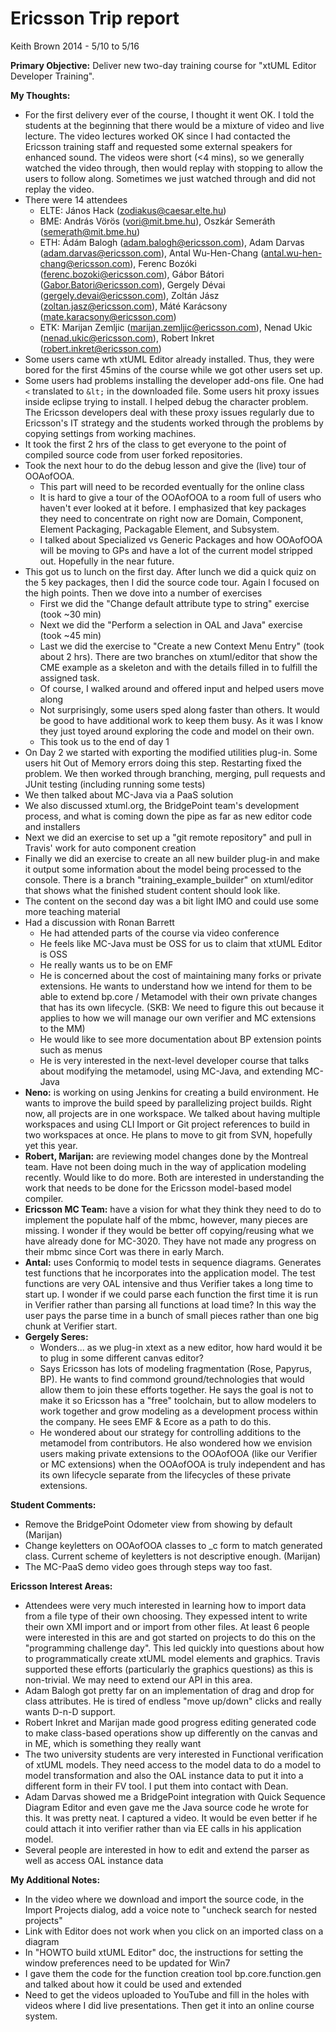 # Ericsson Trip report

Keith Brown
2014 - 5/10 to 5/16

__Primary Objective:__ Deliver new two-day training course for "xtUML Editor Developer Training".


__My Thoughts:__
- For the first delivery ever of the course, I thought it went OK.  I told the students at the 
beginning that there would be a mixture of video and live lecture.  The video lectures worked OK
since I had contacted the Ericsson training staff and requested some external speakers for enhanced
sound.  The videos were short (<4 mins), so we generally watched the video through, then would replay
with stopping to allow the users to follow along.  Sometimes we just watched through and did not 
replay the video.
- There were 14 attendees
  - ELTE: János Hack (zodiakus@caesar.elte.hu)
  - BME: András Vörös (vori@mit.bme.hu), Oszkár Semeráth (semerath@mit.bme.hu) 
  - ETH: Ádám Balogh (adam.balogh@ericsson.com), Adam Darvas (adam.darvas@ericsson.com), Antal Wu-Hen-Chang (antal.wu-hen-chang@ericsson.com), Ferenc Bozóki (ferenc.bozoki@ericsson.com), Gábor Bátori (Gabor.Batori@ericsson.com), Gergely Dévai (gergely.devai@ericsson.com), Zoltán Jász (zoltan.jasz@ericsson.com), Máté Karácsony (mate.karacsony@ericsson.com)
  - ETK: Marijan Zemljic (marijan.zemljic@ericsson.com), Nenad Ukic (nenad.ukic@ericsson.com), Robert Inkret (robert.inkret@ericsson.com)
- Some users came wth xtUML Editor already installed.  Thus, they were bored for the first 45mins of
the course while we got other users set up.
- Some users had problems installing the developer add-ons file.  One had ```<``` translated to ```&lt;```
in the downloaded file.  Some users hit proxy issues inside eclipse trying to install.  I helped 
debug the character problem.  The Ericsson developers deal with these proxy issues regularly due to
Ericsson's IT strategy and the students worked through the problems by copying settings from working
machines.
- It took the first 2 hrs of the class to get everyone to the point of compiled source code from user
forked repositories.
- Took the next hour to do the debug lesson and give the (live) tour of OOAofOOA.
  - This part will need to be recorded eventually for the online class
  - It is hard to give a tour of the OOAofOOA to a room full of users who haven't ever looked at it before.
I emphasized that key packages they need to concentrate on right now are Domain, Component, Element Packaging,
Packagable Element, and Subsystem.
  - I talked about Specialized vs Generic Packages and how OOAofOOA will be moving to GPs and have a lot of the
current model stripped out.  Hopefully in the near future.
- This got us to lunch on the first day.  After lunch we did a quick quiz on the 5 key packages, then I did the 
source code tour.  Again I focused on the high points.  Then we dove into a number of exercises
  - First we did the "Change default attribute type to string" exercise (took ~30 min)
  - Next we did the "Perform a selection in OAL and Java" exercise (took ~45 min)
  - Last we did the exercise to "Create a new Context Menu Entry" (took about 2 hrs).  There are two branches on
xtuml/editor that show the CME example as a skeleton and with the details filled in to fulfill the assigned task.
  - Of course, I walked around and offered input and helped users move along
  - Not surprisingly, some users sped along faster than others.  It would be good to have additional work to
keep them busy.  As it was I know they just toyed around exploring the code and model on their own.
  - This took us to the end of day 1
- On Day 2 we started with exporting the modified utilities plug-in.  Some users hit Out of Memory errors 
doing this step.  Restarting fixed the problem.  We then worked through branching, merging, pull requests and
JUnit testing (including running some tests)
- We then talked about MC-Java via a PaaS solution
- We also discussed xtuml.org, the BridgePoint team's development process, and what is coming down the pipe as
far as new editor code and installers
- Next we did an exercise to set up a "git remote repository" and pull in Travis' work for auto component creation
- Finally we did an exercise to create an all new builder plug-in and make it output some information about the 
model being processed to the console.  There is a branch "training_example_builder" on xtuml/editor that shows what
the finished student content should look like.
- The content on the second day was a bit light IMO and could use some more teaching material
- Had a discussion with Ronan Barrett
  - He had attended parts of the course via video conference
  - He feels like MC-Java must be OSS for us to claim that xtUML Editor is OSS
  - He really wants us to be on EMF
  - He is concerned about the cost of maintaining many forks or private extensions.  He wants to understand
how we intend for them to be able to extend bp.core / Metamodel with their own private changes that has its
own lifecycle.  (SKB: We need to figure this out because it applies to how we will manage our own verifier and
MC extensions to the MM)
  - He would like to see more documentation about BP extension points such as menus
  - He is very interested in the next-level developer course that talks about modifying the metamodel, using
MC-Java, and extending MC-Java
- __Neno:__ is working on using Jenkins for creating a build environment.  He wants to improve the build speed
by parallelizing project builds.  Right now, all projects are in one workspace.  We talked about having multiple 
workspaces and using CLI Import or Git project references to build in two workspaces at once.  He plans to move
to git from SVN, hopefully yet this year.
- __Robert, Marijan:__ are reviewing model changes done by the Montreal team.  Have not been doing much in the way
of application modeling recently.  Would like to do more.  Both are interested in understanding the work that needs
to be done for the Ericsson model-based model compiler.
- __Ericsson MC Team:__ have a vision for what they think they need to do to implement the populate half of the mbmc,
however, many pieces are missing.  I wonder if they would be better off copying/reusing what we have already done for
MC-3020.  They have not made any progress on their mbmc since Cort was there in early March.
- __Antal:__ uses Conformiq to model tests in sequence diagrams.  Generates test functions that he incorporates into the
application model.  The test functions are very OAL intensive and thus Verifier takes a long time to start up.  I wonder
if we could parse each function the first time it is run in Verifier rather than parsing all functions at load time? In 
this way the user pays the parse time in a bunch of small pieces rather than one big chunk at Verifier start.
- __Gergely Seres:__
  - Wonders... as we plug-in xtext as a new editor, how hard would it be to plug in some different canvas
editor?
  - Says Ericsson has lots of modeling fragmentation (Rose, Papyrus, BP).  He wants to find commond ground/technologies that
would allow them to join these efforts together.  He says the goal is not to make it so Ericsson has a "free" toolchain, but
to allow modelers to work together and grow modeling as a development process within the company.  He sees EMF & Ecore as a 
path to do this.
  - He wondered about our strategy for controlling additions to the metamodel from contributors.  He also wondered how we 
envision users making private extensions to the OOAofOOA (like our Verifier or MC extensions) when the OOAofOOA is truly
independent and has its own lifecycle separate from the lifecycles of these private extensions.

__Student Comments:__
- Remove the BridgePoint Odometer view from showing by default (Marijan)
- Change keyletters on OOAofOOA classes to <name>_c form to match generated class.  Current scheme
of keyletters is not descriptive enough. (Marijan)
- The MC-PaaS demo video goes through steps way too fast.


__Ericsson Interest Areas:__
- Attendees were very much interested in learning how to import data from a file type of their own choosing.  They
expessed intent to write their own XMI import and or import from other files.  At least 6 people were interested in this 
are and got started on projects to do this on the "programming challenge day".  This led quickly into questions about 
how to programmatically create xtUML model elements and graphics.   Travis supported these efforts (particularly the graphics
questions) as this is non-trivial.  We may need to extend our API in this area.
- Adam Balogh got pretty far on an implementation of drag and drop for class attributes.  He is tired of endless "move up/down" 
clicks and really wants D-n-D support.
- Robert Inkret and Marijan made good progress editing generated code to make class-based operations show up differently on the
canvas and in ME, which is something they really want
- The two university students are very interested in Functional verification of xtUML models.  They need access to the model
data to do a model to model transformation and also the OAL instance data to put it into a different form in their FV tool.  I 
put them into contact with Dean.
- Adam Darvas showed me a BridgePoint integration with Quick Sequence Diagram Editor and even gave me the Java source code
he wrote for this.  It was pretty neat.  I captured a video.  It would be even better if he could attach it into verifier
rather than via EE calls in his application model.
- Several people are interested in how to edit and extend the parser as well as access OAL instance data

__My Additional Notes:__
- In the video where we download and import the source code, in the Import Projects dialog, add a 
voice note to "uncheck search for nested projects"
- Link with Editor does not work when you click on an imported class on a diagram
- In "HOWTO build xtUML Editor" doc, the instructions for setting the window preferences need to be updated for Win7
- I gave them the code for the function creation tool bp.core.function.gen and talked about how it could be used
and extended
- Need to get the videos uploaded to YouTube and fill in the holes with videos where I did live presentations.  Then get it into an online course system.
